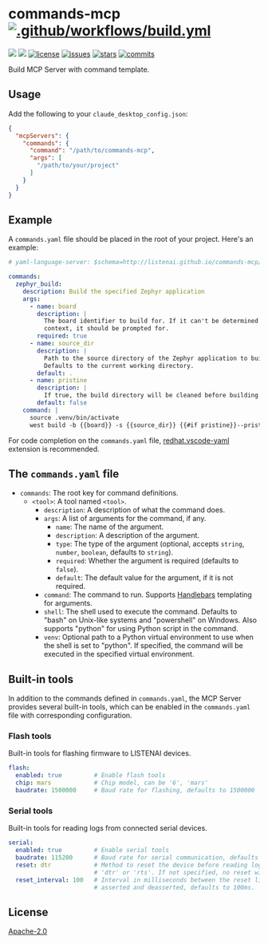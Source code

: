 commands-mcp [![.github/workflows/build.yml](https://github.com/LISTENAI/commands-mcp/actions/workflows/build.yml/badge.svg)](https://github.com/LISTENAI/commands-mcp/actions/workflows/build.yml)
============

![][rust-edition] ![][mcp-version] [![license][license-img]][license-url] [![issues][issues-img]][issues-url] [![stars][stars-img]][stars-url] [![commits][commits-img]][commits-url]

Build MCP Server with command template.

## Usage

Add the following to your `claude_desktop_config.json`:

```json
{
  "mcpServers": {
    "commands": {
      "command": "/path/to/commands-mcp",
      "args": [
        "/path/to/your/project"
      ]
    }
  }
}
```

## Example

A `commands.yaml` file should be placed in the root of your project. Here's an example:

```yaml
# yaml-language-server: $schema=http://listenai.github.io/commands-mcp/schema/master.json

commands:
  zephyr_build:
    description: Build the specified Zephyr application
    args:
      - name: board
        description: |
          The board identifier to build for. If it can't be determined from the
          context, it should be prompted for.
        required: true
      - name: source_dir
        description: |
          Path to the source directory of the Zephyr application to build.
          Defaults to the current working directory.
        default: .
      - name: pristine
        description: |
          If true, the build directory will be cleaned before building.
        default: false
    command: |
      source .venv/bin/activate
      west build -b {{board}} -s {{source_dir}} {{#if pristine}}--pristine{{/if}}
```

For code completion on the `commands.yaml` file, [redhat.vscode-yaml](https://marketplace.visualstudio.com/items?itemName=redhat.vscode-yaml) extension is recommended.

## The `commands.yaml` file

* `commands`: The root key for command definitions.
  * `<tool>`: A tool named `<tool>`.
    * `description`: A description of what the command does.
    * `args`: A list of arguments for the command, if any.
      * `name`: The name of the argument.
      * `description`: A description of the argument.
      * `type`: The type of the argument (optional, accepts `string`, `number`, `boolean`, defaults to `string`).
      * `required`: Whether the argument is required (defaults to `false`).
      * `default`: The default value for the argument, if it is not required.
    * `command`: The command to run. Supports [Handlebars](https://handlebarsjs.com/guide/expressions.html) templating for arguments.
    * `shell`: The shell used to execute the command. Defaults to "bash" on Unix-like systems and "powershell" on Windows. Also supports "python" for using Python script in the command.
    * `venv`: Optional path to a Python virtual environment to use when the shell is set to "python". If specified, the command will be executed in the specified virtual environment.

## Built-in tools

In addition to the commands defined in `commands.yaml`, the MCP Server provides several built-in tools, which can be enabled in the `commands.yaml` file with corresponding configuration.

### Flash tools

Built-in tools for flashing firmware to LISTENAI devices.

```yaml
flash:
  enabled: true         # Enable flash tools
  chip: mars            # Chip model, can be '6', 'mars'
  baudrate: 1500000     # Baud rate for flashing, defaults to 1500000
```

### Serial tools

Built-in tools for reading logs from connected serial devices.

```yaml
serial:
  enabled: true         # Enable serial tools
  baudrate: 115200      # Baud rate for serial communication, defaults to 115200
  reset: dtr            # Method to reset the device before reading logs, can be
                        # 'dtr' or 'rts'. If not specified, no reset will be performed.
  reset_interval: 100   # Interval in milliseconds between the reset line is
                        # asserted and deasserted, defaults to 100ms.
```

## License

[Apache-2.0](LICENSE)

[rust-edition]: https://img.shields.io/badge/rust-2024-black?style=flat-square
[mcp-version]: https://img.shields.io/badge/mcp-2024--02--02-orange?style=flat-square
[license-img]: https://img.shields.io/github/license/LISTENAI/commands-mcp?style=flat-square
[license-url]: LICENSE
[issues-img]: https://img.shields.io/github/issues/LISTENAI/commands-mcp?style=flat-square
[issues-url]: https://github.com/LISTENAI/commands-mcp/issues
[stars-img]: https://img.shields.io/github/stars/LISTENAI/commands-mcp?style=flat-square
[stars-url]: https://github.com/LISTENAI/commands-mcp/stargazers
[commits-img]: https://img.shields.io/github/last-commit/LISTENAI/commands-mcp?style=flat-square
[commits-url]: https://github.com/LISTENAI/commands-mcp/commits/master
